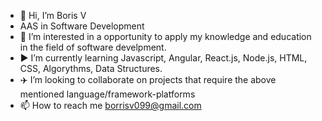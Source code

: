- 👋 Hi, I’m Boris V 
- AAS in Software Development
- 👀 I’m interested in a opportunity to apply my knowledge and education in the field of software develpment. 
- ▶️ I’m currently learning Javascript, Angular, React.js, Node.js, HTML, CSS, Algorythms, Data Structures. 
- ✈️ I’m looking to collaborate on projects that require the above mentioned language/framework-platforms
- 📫 How to reach me borrisv099@gmail.com

<!---
BorisVV/BorisVV is a ✨ special ✨ repository because its `README.md` (this file) appears on your GitHub profile.
You can click the Preview link to take a look at your changes.
--->

